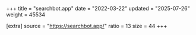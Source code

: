 +++
title = "searchbot.app"
date = "2022-03-22"
updated = "2025-07-26"
weight = 45534

[extra]
source = "https://searchbot.app/"
ratio = 13
size = 44
+++
